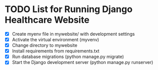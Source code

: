 # TODO List for Running Django Healthcare Website

- [x] Create myenv file in mywebsite/ with development settings
- [x] Activate the virtual environment (myvenv)
- [x] Change directory to mywebsite
- [x] Install requirements from requirements.txt
- [x] Run database migrations (python manage.py migrate)
- [x] Start the Django development server (python manage.py runserver)
